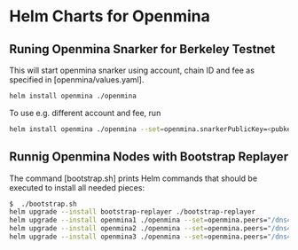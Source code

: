 # Helm Charts for Openmina

## Runing Openmina Snarker for Berkeley Testnet

This will start openmina snarker using account, chain ID and fee as specified in [openmina/values.yaml].
``` sh
helm install openmina ./openmina
```

To use e.g. different account and fee, run

``` sh
helm install openmina ./openmina --set=openmina.snarkerPublicKey=<pubkey> --set=openmina.fee=<fee>
```

## Runnig Openmina Nodes with Bootstrap Replayer

The command [bootstrap.sh] prints Helm commands that should be executed to install all needed pieces:

``` sh
$  ./bootstrap.sh 
helm upgrade --install bootstrap-replayer ./bootstrap-replayer
helm upgrade --install openmina1 ./openmina --set=openmina.peers="/dns4/bootstrap-bootstrap-replayer/tcp/8302/p2p/12D3KooWETkiRaHCdztkbmrWQTET9HMWimQPx5sH5pLSRZNxRsjw /2axsdDAiiZee7hUsRPMtuyHt94UMrvJmMQDhDjKhdRhgqkMdy8e/http/openmina1/3000 /2bpACUcRh2u7WJ3zSBRWZZvQMTMofYr9SGQgcP2YKzwwDKanNAy/http/openmina2/3000 /2aQA3swTKVf16YgLXZS7TizU7ASgZ8LidEgyHhChpDinrvM9NMi/http/openmina3/3000" --set=openmina.secretKey=5KJKg7yAbYAQcNGWcKFf2C4ruJxwrHoQvsksU16yPzFzXHMsbMc
helm upgrade --install openmina2 ./openmina --set=openmina.peers="/dns4/bootstrap-bootstrap-replayer/tcp/8302/p2p/12D3KooWETkiRaHCdztkbmrWQTET9HMWimQPx5sH5pLSRZNxRsjw /2axsdDAiiZee7hUsRPMtuyHt94UMrvJmMQDhDjKhdRhgqkMdy8e/http/openmina1/3000 /2bpACUcRh2u7WJ3zSBRWZZvQMTMofYr9SGQgcP2YKzwwDKanNAy/http/openmina2/3000 /2aQA3swTKVf16YgLXZS7TizU7ASgZ8LidEgyHhChpDinrvM9NMi/http/openmina3/3000" --set=openmina.secretKey=5JgkZGzHPC2SmQqRGxwbFjZzFMLvab5tPwkiN29HX9Vjc9rtwV4
helm upgrade --install openmina3 ./openmina --set=openmina.peers="/dns4/bootstrap-bootstrap-replayer/tcp/8302/p2p/12D3KooWETkiRaHCdztkbmrWQTET9HMWimQPx5sH5pLSRZNxRsjw /2axsdDAiiZee7hUsRPMtuyHt94UMrvJmMQDhDjKhdRhgqkMdy8e/http/openmina1/3000 /2bpACUcRh2u7WJ3zSBRWZZvQMTMofYr9SGQgcP2YKzwwDKanNAy/http/openmina2/3000 /2aQA3swTKVf16YgLXZS7TizU7ASgZ8LidEgyHhChpDinrvM9NMi/http/openmina3/3000" --set=openmina.secretKey=5KWkmiairnLJjtvqEatpb4grLEG8oZjFp7ye4ehphjXRGrgsuH8
```
